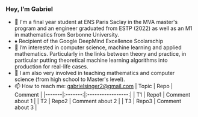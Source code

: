 ### Hey, I’m Gabriel
- 🌱 I'm a final year student at ENS Paris Saclay in the MVA master's program and an engineer graduated from ESTP (2022) as well as an M1 in mathematics from Sorbonne University.
- ♦️ Recipient of the Google DeepMind Excellence Scolarschip
- 👀 I’m interested in computer science, machine learning and applied mathematics. Particularly in the links between theory and practice, in particular putting theoretical machine learning algorithms into production for real-life cases.
- 🎒 I am also very involved in teaching mathematics and computer science (from high school to Master's level).
- 📫 How to reach me: gabrielsinger2@gmail.com
| Topic |  Repo   |      Comment      |
|-------|:-------:|:-----------------:|
| T1    | Repo1   | Comment about 1   |
| T2    | Repo2   | Comment about 2   |
| T3    | Repo3   | Comment about 3   |
